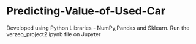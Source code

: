 # Predicting-Value-of-Used-Car
Developed using Python Libraries - NumPy,Pandas and Sklearn.
Run the verzeo_project2.ipynb file on Jupyter
